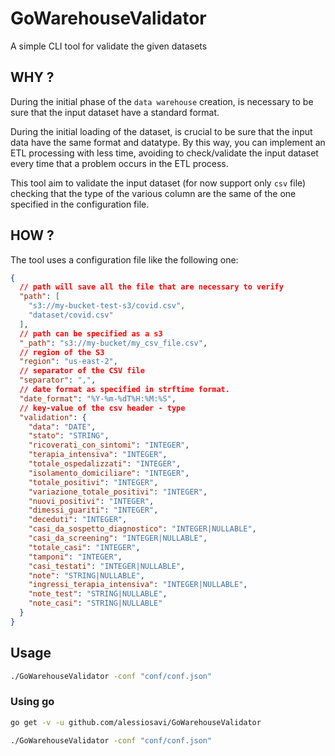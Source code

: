 # GoWarehouseValidator

A simple CLI tool for validate the given datasets

## WHY ?

During the initial phase of the `data warehouse` creation, is necessary to be sure that the input dataset have a
standard format.

During the initial loading of the dataset, is crucial to be sure that the input data have the same format and datatype.
By this way, you can implement an ETL processing with less time, avoiding to check/validate the input dataset every time
that a problem occurs in the ETL process.

This tool aim to validate the input dataset (for now support only `csv` file) checking that the type of the various
column are the same of the one specified in the configuration file.

## HOW ?

The tool uses a configuration file like the following one:

```json
{
  // path will save all the file that are necessary to verify
  "path": [
    "s3://my-bucket-test-s3/covid.csv",
    "dataset/covid.csv"
  ],
  // path can be specified as a s3
  "_path": "s3://my-bucket/my_csv_file.csv",
  // region of the S3
  "region": "us-east-2",
  // separator of the CSV file
  "separator": ",",
  // date format as specified in strftime format.
  "date_format": "%Y-%m-%dT%H:%M:%S",
  // key-value of the csv header - type
  "validation": {
    "data": "DATE",
    "stato": "STRING",
    "ricoverati_con_sintomi": "INTEGER",
    "terapia_intensiva": "INTEGER",
    "totale_ospedalizzati": "INTEGER",
    "isolamento_domiciliare": "INTEGER",
    "totale_positivi": "INTEGER",
    "variazione_totale_positivi": "INTEGER",
    "nuovi_positivi": "INTEGER",
    "dimessi_guariti": "INTEGER",
    "deceduti": "INTEGER",
    "casi_da_sospetto_diagnostico": "INTEGER|NULLABLE",
    "casi_da_screening": "INTEGER|NULLABLE",
    "totale_casi": "INTEGER",
    "tamponi": "INTEGER",
    "casi_testati": "INTEGER|NULLABLE",
    "note": "STRING|NULLABLE",
    "ingressi_terapia_intensiva": "INTEGER|NULLABLE",
    "note_test": "STRING|NULLABLE",
    "note_casi": "STRING|NULLABLE"
  }
}
```

## Usage

```bash
./GoWarehouseValidator -conf "conf/conf.json"
```

### Using go

```bash
go get -v -u github.com/alessiosavi/GoWarehouseValidator

./GoWarehouseValidator -conf "conf/conf.json"
```
